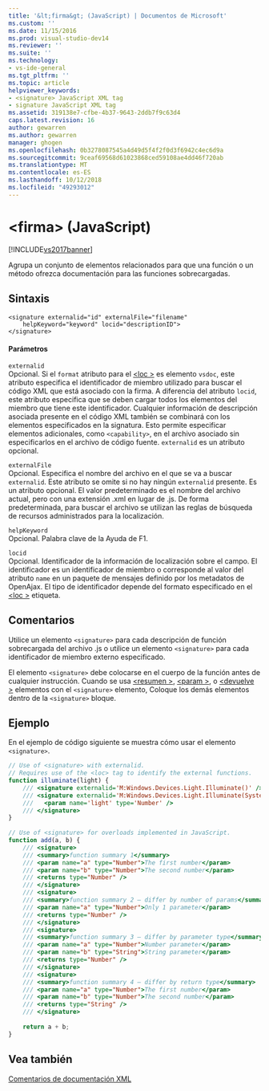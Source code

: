 ```yaml
---
title: '&lt;firma&gt; (JavaScript) | Documentos de Microsoft'
ms.custom: ''
ms.date: 11/15/2016
ms.prod: visual-studio-dev14
ms.reviewer: ''
ms.suite: ''
ms.technology:
- vs-ide-general
ms.tgt_pltfrm: ''
ms.topic: article
helpviewer_keywords:
- <signature> JavaScript XML tag
- signature JavaScript XML tag
ms.assetid: 319138e7-cfbe-4b37-9643-2ddb7f9c63d4
caps.latest.revision: 16
author: gewarren
ms.author: gewarren
manager: ghogen
ms.openlocfilehash: 0b3278087545a4d49d5f4f2f0d3f6942c4ec6d9a
ms.sourcegitcommit: 9ceaf69568d61023868ced59108ae4dd46f720ab
ms.translationtype: MT
ms.contentlocale: es-ES
ms.lasthandoff: 10/12/2018
ms.locfileid: "49293012"
---
```

# <a name="ltsignaturegt-javascript"></a>&lt;firma&gt; (JavaScript)
[!INCLUDE[vs2017banner](../includes/vs2017banner.md)]

Agrupa un conjunto de elementos relacionados para que una función o un método ofrezca documentación para las funciones sobrecargadas.  
  
## <a name="syntax"></a>Sintaxis  
  
```  
<signature externalid="id" externalFile="filename"  
    helpKeyword="keyword" locid="descriptionID">  
</signature>   
```  
  
#### <a name="parameters"></a>Parámetros  
 `externalid`  
 Opcional. Si el `format` atributo para el [ \<loc >](../ide/loc-javascript.md) es elemento `vsdoc`, este atributo especifica el identificador de miembro utilizado para buscar el código XML que está asociado con la firma. A diferencia del atributo `locid`, este atributo especifica que se deben cargar todos los elementos del miembro que tiene este identificador. Cualquier información de descripción asociada presente en el código XML también se combinará con los elementos especificados en la signatura. Esto permite especificar elementos adicionales, como `<capability>`, en el archivo asociado sin especificarlos en el archivo de código fuente. `externalid` es un atributo opcional.  
  
 `externalFile`  
 Opcional. Especifica el nombre del archivo en el que se va a buscar `externalid`. Este atributo se omite si no hay ningún `externalid` presente. Es un atributo opcional. El valor predeterminado es el nombre del archivo actual, pero con una extensión .xml en lugar de .js. De forma predeterminada, para buscar el archivo se utilizan las reglas de búsqueda de recursos administrados para la localización.  
  
 `helpKeyword`  
 Opcional. Palabra clave de la Ayuda de F1.  
  
 `locid`  
 Opcional. Identificador de la información de localización sobre el campo. El identificador es un identificador de miembro o corresponde al valor del atributo `name` en un paquete de mensajes definido por los metadatos de OpenAjax. El tipo de identificador depende del formato especificado en el [ \<loc >](../ide/loc-javascript.md) etiqueta.  
  
## <a name="remarks"></a>Comentarios  
 Utilice un elemento `<signature>` para cada descripción de función sobrecargada del archivo .js o utilice un elemento `<signature>` para cada identificador de miembro externo especificado.  
  
 El elemento `<signature>` debe colocarse en el cuerpo de la función antes de cualquier instrucción. Cuando se usa [ \<resumen >](../ide/summary-javascript.md), [ \<param >](../ide/param-javascript.md), o [ \<devuelve >](../ide/returns-javascript.md) elementos con el `<signature>` elemento, Coloque los demás elementos dentro de la `<signature>` bloque.  
  
## <a name="example"></a>Ejemplo  
 En el ejemplo de código siguiente se muestra cómo usar el elemento `<signature>`.  
  
```javascript  
// Use of <signature> with externalid.  
// Requires use of the <loc> tag to identify the external functions.  
function illuminate(light) {  
    /// <signature externalid='M:Windows.Devices.Light.Illuminate()' />  
    /// <signature externalid='M:Windows.Devices.Light.Illuminate(System.Int32)'>  
    ///   <param name='light' type='Number' />  
    /// </signature>  
}  
  
// Use of <signature> for overloads implemented in JavaScript.  
function add(a, b) {  
    /// <signature>  
    /// <summary>function summary 1</summary>  
    /// <param name="a" type="Number">The first number</param>  
    /// <param name="b" type="Number">The second number</param>  
    /// <returns type="Number" />  
    /// </signature>  
    /// <signature>  
    /// <summary>function summary 2 – differ by number of params</summary>  
    /// <param name="a" type="Number">Only 1 parameter</param>  
    /// <returns type="Number" />  
    /// </signature>  
    /// <signature>  
    /// <summary>function summary 3 – differ by parameter type</summary>  
    /// <param name="a" type="Number">Number parameter</param>  
    /// <param name="b" type="String">String parameter</param>  
    /// <returns type="Number" />  
    /// </signature>  
    /// <signature>  
    /// <summary>function summary 4 – differ by return type</summary>  
    /// <param name="a" type="Number">The first number</param>  
    /// <param name="b" type="Number">The second number</param>  
    /// <returns type="String" />  
    /// </signature>  
  
    return a + b;  
}  
```  
  
## <a name="see-also"></a>Vea también  
 [Comentarios de documentación XML](../ide/xml-documentation-comments-javascript.md)



